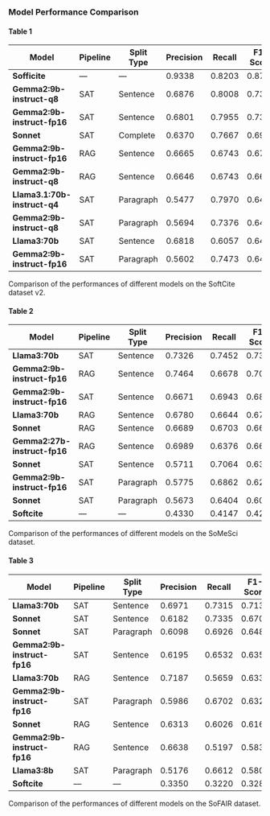 ### Model Performance Comparison

#### Table 1
| Model                     | Pipeline | Split Type | Precision | Recall | F1-Score |
|---------------------------|----------|------------|-----------|--------|----------|
| **Sofficite**             | —        | —          | 0.9338    | 0.8203 | 0.8734   |
| **Gemma2:9b-instruct-q8** | SAT      | Sentence   | 0.6876    | 0.8008 | 0.7399   |
| **Gemma2:9b-instruct-fp16** | SAT    | Sentence   | 0.6801    | 0.7955 | 0.7333   |
| **Sonnet**                | SAT      | Complete   | 0.6370    | 0.7667 | 0.6958   |
| **Gemma2:9b-instruct-fp16** | RAG    | Sentence   | 0.6665    | 0.6743 | 0.6704   |
| **Gemma2:9b-instruct-q8** | RAG      | Sentence   | 0.6646    | 0.6743 | 0.6694   |
| **Llama3.1:70b-instruct-q4** | SAT    | Paragraph  | 0.5477    | 0.7970 | 0.6493   |
| **Gemma2:9b-instruct-q8** | SAT      | Paragraph  | 0.5694    | 0.7376 | 0.6426   |
| **Llama3:70b**            | SAT      | Sentence   | 0.6818    | 0.6057 | 0.6415   |
| **Gemma2:9b-instruct-fp16** | SAT    | Paragraph  | 0.5602    | 0.7473 | 0.6404   |

Comparison of the performances of different models on the SoftCite dataset v2.

#### Table 2
| Model                     | Pipeline | Split Type | Precision | Recall | F1-Score |
|---------------------------|----------|------------|-----------|--------|----------|
| **Llama3:70b**            | SAT      | Sentence   | 0.7326    | 0.7452 | 0.7388   |
| **Gemma2:9b-instruct-fp16** | RAG    | Sentence   | 0.7464    | 0.6678 | 0.7049   |
| **Gemma2:9b-instruct-fp16** | SAT    | Sentence   | 0.6671    | 0.6943 | 0.6804   |
| **Llama3:70b**            | RAG      | Sentence   | 0.6780    | 0.6644 | 0.6712   |
| **Sonnet**                | RAG      | Sentence   | 0.6689    | 0.6703 | 0.6696   |
| **Gemma2:27b-instruct-fp16** | RAG    | Sentence   | 0.6989    | 0.6376 | 0.6668   |
| **Sonnet**                | SAT      | Sentence   | 0.5711    | 0.7064 | 0.6316   |
| **Gemma2:9b-instruct-fp16** | SAT    | Paragraph  | 0.5775    | 0.6862 | 0.6272   |
| **Sonnet**                | SAT      | Paragraph  | 0.5673    | 0.6404 | 0.6016   |
| **Softcite**              | —        | —          | 0.4330    | 0.4147 | 0.4236   |

Comparison of the performances of different models on the SoMeSci dataset.


#### Table 3
| Model                     | Pipeline | Split Type | Precision | Recall | F1-Score |
|---------------------------|----------|------------|-----------|--------|----------|
| **Llama3:70b**            | SAT      | Sentence   | 0.6971    | 0.7315 | 0.7139   |
| **Sonnet**                | SAT      | Sentence   | 0.6182    | 0.7335 | 0.6709   |
| **Sonnet**                | SAT      | Paragraph  | 0.6098    | 0.6926 | 0.6486   |
| **Gemma2:9b-instruct-fp16** | SAT    | Sentence   | 0.6195    | 0.6532 | 0.6359   |
| **Llama3:70b**            | RAG      | Sentence   | 0.7187    | 0.5659 | 0.6332   |
| **Gemma2:9b-instruct-fp16** | SAT    | Paragraph  | 0.5986    | 0.6702 | 0.6324   |
| **Sonnet**                | RAG      | Sentence   | 0.6313    | 0.6026 | 0.6166   |
| **Gemma2:9b-instruct-fp16** | RAG    | Sentence   | 0.6638    | 0.5197 | 0.5830   |
| **Llama3:8b**             | SAT      | Paragraph  | 0.5176    | 0.6612 | 0.5807   |
| **Softcite**              | —        | —          | 0.3350    | 0.3220 | 0.3284   |

Comparison of the performances of different models on the SoFAIR dataset.
